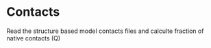 # Contacts
Read the structure based model contacts files and calculte fraction of native contacts (Q)
